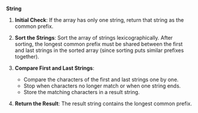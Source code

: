 **String**
1. **Initial Check**: If the array has only one string, return that string as the common prefix.
   
2. **Sort the Strings**: Sort the array of strings lexicographically. After sorting, the longest common prefix must be shared between the first and last strings in the sorted array (since sorting puts similar prefixes together).

3. **Compare First and Last Strings**: 
   - Compare the characters of the first and last strings one by one.
   - Stop when characters no longer match or when one string ends.
   - Store the matching characters in a result string.

4. **Return the Result**: The result string contains the longest common prefix.